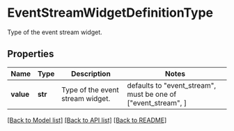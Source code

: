 # EventStreamWidgetDefinitionType

Type of the event stream widget.

## Properties
Name | Type | Description | Notes
------------ | ------------- | ------------- | -------------
**value** | **str** | Type of the event stream widget. | defaults to "event_stream",  must be one of ["event_stream", ]

[[Back to Model list]](README.md#documentation-for-models) [[Back to API list]](README.md#documentation-for-api-endpoints) [[Back to README]](README.md)


